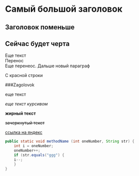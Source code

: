 # Самый большой заголовок
## Заголовок поменьше
Сейчас будет черта
---
Еще текст  
Перенос <br>
Еще перенеос. Дальше новый параграф

С красной строки

###Zagolovok

еще текст

*еще текст курсивом*

**жирный текст**

~~зачеркнутый текст~~

[ссылка на яндекс](https://www.yandex.ru "яяяя")

```java
public static void methodName (int oneNumber, String str) {
    int i = oneNumber;
    oneNumber++;
    if (str.equals("ggg") {
    i--;
    }
}
```

